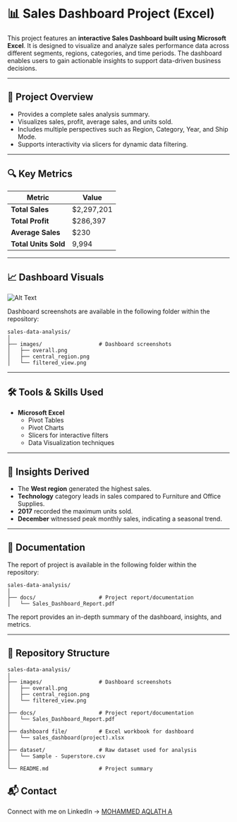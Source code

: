 # 📊 Sales Dashboard Project (Excel)

This project features an **interactive Sales Dashboard built using Microsoft Excel**. It is designed to visualize and analyze sales performance data across different segments, regions, categories, and time periods. The dashboard enables users to gain actionable insights to support data-driven business decisions.

---

## 🚀 Project Overview

- Provides a complete sales analysis summary.
- Visualizes sales, profit, average sales, and units sold.
- Includes multiple perspectives such as Region, Category, Year, and Ship Mode.
- Supports interactivity via slicers for dynamic data filtering.

---

## 🔍 Key Metrics

| Metric             | Value     |
|--------------------|-----------|
| **Total Sales**    | $2,297,201 |
| **Total Profit**   | $286,397   |
| **Average Sales**  | $230       |
| **Total Units Sold**| 9,994     |

---


## 📈 Dashboard Visuals
![Alt Text]([images/overall.png](https://github.com/Aqlath/sales-dashboard-in-excel-/blob/main/sales%20data%20analysis/images/overall.png))

Dashboard screenshots are available in the following folder within the repository:
```
sales-data-analysis/
│
├── images/                  # Dashboard screenshots
│   ├── overall.png 
│   ├── central_region.png
│   └── filtered_view.png 
```
---

## 🛠️ Tools & Skills Used

- **Microsoft Excel**
  - Pivot Tables
  - Pivot Charts
  - Slicers for interactive filters
  - Data Visualization techniques

---

## 🧩 Insights Derived

- The **West region** generated the highest sales.
- **Technology** category leads in sales compared to Furniture and Office Supplies.
- **2017** recorded the maximum units sold.
- **December** witnessed peak monthly sales, indicating a seasonal trend.

---

## 📄 Documentation

The report of project is available in the following folder within the repository:
```
sales-data-analysis/
│
├── docs/                    # Project report/documentation
│   └── Sales_Dashboard_Report.pdf
```
The report provides an in-depth summary of the dashboard, insights, and metrics.

---

## 📂 Repository Structure
```
sales-data-analysis/
│
├── images/                  # Dashboard screenshots
│   ├── overall.png 
│   ├── central_region.png
│   └── filtered_view.png 
│
├── docs/                    # Project report/documentation
│   └── Sales_Dashboard_Report.pdf 
│
├── dashboard file/          # Excel workbook for dashboard 
│   └── sales_dashboard(project).xlsx 
│
├── dataset/                 # Raw dataset used for analysis
│   └── Sample - Superstore.csv 
│
└── README.md                # Project summary
```

## 📬 Contact

Connect with me on LinkedIn -> [MOHAMMED AQLATH A](www.linkedin.com/in/mohammed-aqlath-a-26baa3248)

